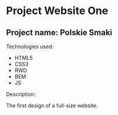 # Project Website One
## Project name: Polskie Smaki
Technologies used:
* HTML5
* CSS3
* RWD
* BEM
* JS

Description:

The first design of a full-size website.